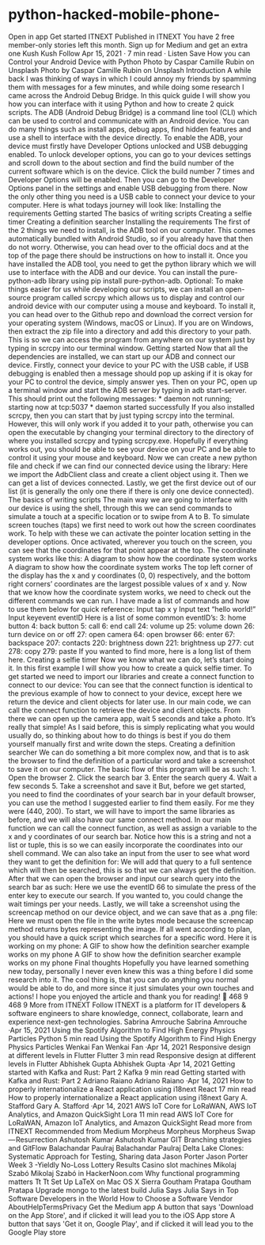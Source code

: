 # python-hacked-mobile-phone-
Open in app Get started   ITNEXT Published in ITNEXT  You have 2 free member-only stories left this month. Sign up for Medium and get an extra one  Kush Kush Follow Apr 15, 2021  · 7 min read ·  Listen   Save      How you can Control your Android Device with Python Photo by Caspar Camille Rubin on Unsplash Photo by Caspar Camille Rubin on Unsplash Introduction A while back I was thinking of ways in which I could annoy my friends by spamming them with messages for a few minutes, and while doing some research I came across the Android Debug Bridge. In this quick guide I will show you how you can interface with it using Python and how to create 2 quick scripts.  The ADB (Android Debug Bridge) is a command line tool (CLI) which can be used to control and communicate with an Android device. You can do many things such as install apps, debug apps, find hidden features and use a shell to interface with the device directly. To enable the ADB, your device must firstly have Developer Options unlocked and USB debugging enabled. To unlock developer options, you can go to your devices settings and scroll down to the about section and find the build number of the current software which is on the device. Click the build number 7 times and Developer Options will be enabled. Then you can go to the Developer Options panel in the settings and enable USB debugging from there. Now the only other thing you need is a USB cable to connect your device to your computer.  Here is what todays journey will look like:  Installing the requirements Getting started The basics of writing scripts Creating a selfie timer Creating a definition searcher Installing the requirements The first of the 2 things we need to install, is the ADB tool on our computer. This comes automatically bundled with Android Studio, so if you already have that then do not worry. Otherwise, you can head over to the official docs and at the top of the page there should be instructions on how to install it.  Once you have installed the ADB tool, you need to get the python library which we will use to interface with the ADB and our device. You can install the pure-python-adb library using pip install pure-python-adb.  Optional: To make things easier for us while developing our scripts, we can install an open-source program called scrcpy which allows us to display and control our android device with our computer using a mouse and keyboard. To install it, you can head over to the Github repo and download the correct version for your operating system (Windows, macOS or Linux). If you are on Windows, then extract the zip file into a directory and add this directory to your path. This is so we can access the program from anywhere on our system just by typing in scrcpy into our terminal window.  Getting started Now that all the dependencies are installed, we can start up our ADB and connect our device. Firstly, connect your device to your PC with the USB cable, if USB debugging is enabled then a message should pop up asking if it is okay for your PC to control the device, simply answer yes. Then on your PC, open up a terminal window and start the ADB server by typing in adb start-server. This should print out the following messages:  * daemon not running; starting now at tcp:5037 * daemon started successfully If you also installed scrcpy, then you can start that by just typing scrcpy into the terminal. However, this will only work if you added it to your path, otherwise you can open the executable by changing your terminal directory to the directory of where you installed scrcpy and typing scrcpy.exe. Hopefully if everything works out, you should be able to see your device on your PC and be able to control it using your mouse and keyboard.  Now we can create a new python file and check if we can find our connected device using the library:   Here we import the AdbClient class and create a client object using it. Then we can get a list of devices connected. Lastly, we get the first device out of our list (it is generally the only one there if there is only one device connected).  The basics of writing scripts The main way we are going to interface with our device is using the shell, through this we can send commands to simulate a touch at a specific location or to swipe from A to B. To simulate screen touches (taps) we first need to work out how the screen coordinates work. To help with these we can activate the pointer location setting in the developer options. Once activated, wherever you touch on the screen, you can see that the coordinates for that point appear at the top. The coordinate system works like this:  A diagram to show how the coordinate system works A diagram to show how the coordinate system works The top left corner of the display has the x and y coordinates (0, 0) respectively, and the bottom right corners’ coordinates are the largest possible values of x and y.  Now that we know how the coordinate system works, we need to check out the different commands we can run. I have made a list of commands and how to use them below for quick reference:  Input tap x y Input text “hello world!” Input keyevent eventID Here is a list of some common eventID’s: 3: home button 4: back button 5: call 6: end call 24: volume up 25: volume down 26: turn device on or off 27: open camera 64: open browser 66: enter 67: backspace 207: contacts 220: brightness down 221: brightness up 277: cut 278: copy 279: paste If you wanted to find more, here is a long list of them here.  Creating a selfie timer Now we know what we can do, let’s start doing it. In this first example I will show you how to create a quick selfie timer. To get started we need to import our libraries and create a connect function to connect to our device:   You can see that the connect function is identical to the previous example of how to connect to your device, except here we return the device and client objects for later use.   In our main code, we can call the connect function to retrieve the device and client objects. From there we can open up the camera app, wait 5 seconds and take a photo. It’s really that simple! As I said before, this is simply replicating what you would usually do, so thinking about how to do things is best if you do them yourself manually first and write down the steps.  Creating a definition searcher We can do something a bit more complex now, and that is to ask the browser to find the definition of a particular word and take a screenshot to save it on our computer.  The basic flow of this program will be as such:  1. Open the browser 2. Click the search bar 3. Enter the search query 4. Wait a few seconds 5. Take a screenshot and save it But, before we get started, you need to find the coordinates of your search bar in your default browser, you can use the method I suggested earlier to find them easily. For me they were (440, 200).  To start, we will have to import the same libraries as before, and we will also have our same connect method.   In our main function we can call the connect function, as well as assign a variable to the x and y coordinates of our search bar. Notice how this is a string and not a list or tuple, this is so we can easily incorporate the coordinates into our shell command. We can also take an input from the user to see what word they want to get the definition for:   We will add that query to a full sentence which will then be searched, this is so that we can always get the definition. After that we can open the browser and input our search query into the search bar as such:   Here we use the eventID 66 to simulate the press of the enter key to execute our search. If you wanted to, you could change the wait timings per your needs.  Lastly, we will take a screenshot using the screencap method on our device object, and we can save that as a .png file:  Here we must open the file in the write bytes mode because the screencap method returns bytes representing the image.  If all went according to plan, you should have a quick script which searches for a specific word. Here it is working on my phone:  A GIF to show how the definition searcher example works on my phone A GIF to show how the definition searcher example works on my phone Final thoughts Hopefully you have learned something new today, personally I never even knew this was a thing before I did some research into it. The cool thing is, that you can do anything you normal would be able to do, and more since it just simulates your own touches and actions!  I hope you enjoyed the article and thank you for reading! 💖  468   9  468   9    More from ITNEXT Follow ITNEXT is a platform for IT developers &amp; software engineers to share knowledge, connect, collaborate, learn and experience next-gen technologies.  Sabrina Amrouche Sabrina Amrouche  ·Apr 15, 2021  Using the Spotify Algorithm to Find High Energy Physics Particles Python 5 min read  Using the Spotify Algorithm to Find High Energy Physics Particles Wenkai Fan Wenkai Fan  ·Apr 14, 2021  Responsive design at different levels in Flutter Flutter 3 min read  Responsive design at different levels in Flutter Abhishek Gupta Abhishek Gupta  ·Apr 14, 2021  Getting started with Kafka and Rust: Part 2 Kafka 9 min read  Getting started with Kafka and Rust: Part 2 Adriano Raiano Adriano Raiano  ·Apr 14, 2021  How to properly internationalize a React application using i18next React 17 min read  How to properly internationalize a React application using i18next Gary A. Stafford Gary A. Stafford  ·Apr 14, 2021  AWS IoT Core for LoRaWAN, AWS IoT Analytics, and Amazon QuickSight Lora 11 min read  AWS IoT Core for LoRaWAN, Amazon IoT Analytics, and Amazon QuickSight Read more from ITNEXT Recommended from Medium Morpheus Morpheus  Morpheus Swap — Resurrection Ashutosh Kumar Ashutosh Kumar  GIT Branching strategies and GitFlow  Balachandar Paulraj Balachandar Paulraj  Delta Lake Clones: Systematic Approach for Testing, Sharing data  Jason Porter Jason Porter  Week 3 -Yieldly No-Loss Lottery Results Casino slot machines Mikolaj Szabó Mikolaj Szabó  in  HackerNoon.com  Why functional programming matters  Tt Tt  Set Up LaTeX on Mac OS X Sierra  Goutham Pratapa Goutham Pratapa  Upgrade mongo to the latest build Julia Says Julia Says  in  Top Software Developers in the World  How to Choose a Software Vendor  AboutHelpTermsPrivacy  Get the Medium app A button that says 'Download on the App Store', and if clicked it will lead you to the iOS App store A button that says 'Get it on, Google Play', and if clicked it will lead you to the Google Play store
